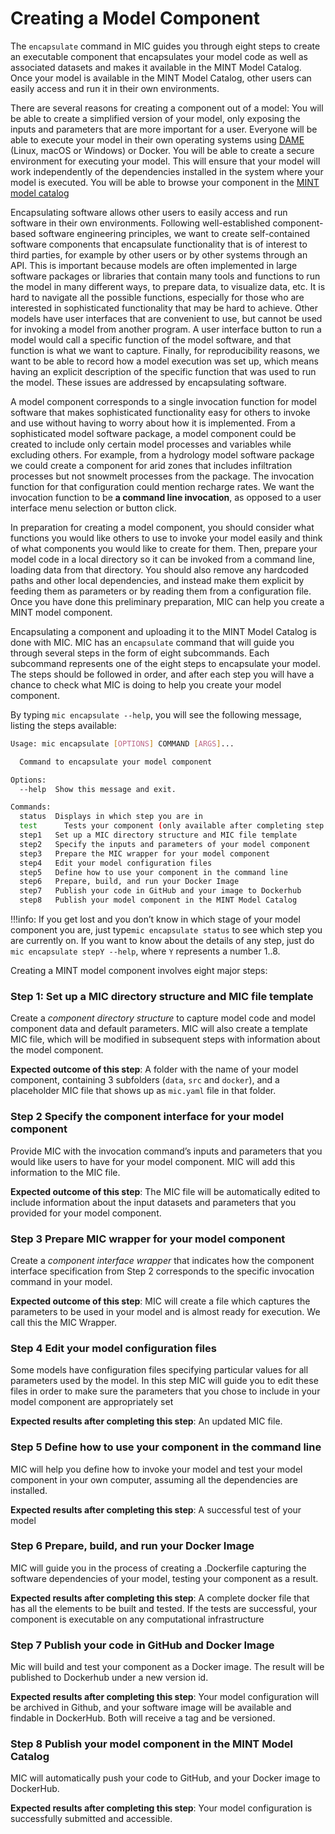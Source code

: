 # Creating a Model Component

The `encapsulate` command  in MIC guides you through eight steps to create an executable component that encapsulates your model code as well as associated datasets and makes it available in the MINT Model Catalog. Once your model is available in the MINT Model Catalog, other users can easily access and run it in their own environments.

There are several reasons for creating a component out of a model:
You will be able to create a simplified version of your model, only exposing the inputs and parameters that are more important for a user.
Everyone will be able to execute your model in their own operating systems using [DAME](dame-cli.readthedocs.io/) (Linux, macOS or Windows) or Docker.
You will be able to create a secure environment for executing your model. This will ensure that your model will work independently of the dependencies installed in the system where your model is executed.
You will be able to browse your component in the [MINT model catalog](https://models.mint.isi.edu/)

Encapsulating software allows other users to easily access and run software in their own environments.  Following well-established component-based software engineering principles, we want to create self-contained software components that encapsulate functionality that is of interest to third parties, for example by other users or by other systems through an API.  This is important because models are often implemented in large software packages or libraries that contain many tools and functions to run the model in many different ways, to prepare data, to visualize data, etc.  It is hard to navigate all the possible functions, especially for those who are interested in sophisticated functionality that may be hard to achieve.  Other models have user interfaces that are convenient to use, but cannot be used for invoking a model from another program.  A user interface button to run a model would call a specific function of the model software, and that function is what we want to capture.  Finally, for reproducibility reasons, we want to be able to record how a model execution was set up, which means having an explicit description of the specific function that was used to run the model.  These issues are addressed by encapsulating software.

A model component corresponds to a single invocation function for model software that makes sophisticated functionality easy for others to invoke and use without having to worry about how it is implemented.  From a sophisticated model software package, a model component could be created to include only certain model processes and variables while excluding others. For example, from a hydrology model software package we could create a component for arid zones that includes infiltration processes but not snowmelt processes from the package.  The invocation function for that configuration could mention recharge rates.   We want the invocation function to be **a command line invocation**, as opposed to a user interface menu selection or button click.  

In preparation for creating a model component, you should consider what functions you would like others to use to invoke your model easily and think of what components you would like to create for them. Then, prepare your model code in a local directory so it can be invoked from a command line, loading data from that directory.  You should also remove any hardcoded paths and other local dependencies, and instead make them explicit by feeding them as parameters or by reading them from a configuration file.  Once you have done this preliminary preparation, MIC can help you create a MINT model component.

Encapsulating a component and uploading it to the MINT Model Catalog is done with MIC.   MIC has an `encapsulate` command that will guide you through several steps in the form of  eight subcommands. Each subcommand represents one of the eight steps to encapsulate your model. The steps should be followed in order, and after each step you will have a chance to check what MIC is doing to help you create your model component.

By typing `mic encapsulate --help`, you will see the following message, listing the steps available:

```bash
Usage: mic encapsulate [OPTIONS] COMMAND [ARGS]...

  Command to encapsulate your model component

Options:
  --help  Show this message and exit.

Commands:
  status  Displays in which step you are in
  test      Tests your component (only available after completing step 5)
  step1   Set up a MIC directory structure and MIC file template
  step2   Specify the inputs and parameters of your model component
  step3   Prepare the MIC wrapper for your model component
  step4   Edit your model configuration files 
  step5   Define how to use your component in the command line
  step6   Prepare, build, and run your Docker Image
  step7   Publish your code in GitHub and your image to Dockerhub
  step8   Publish your model component in the MINT Model Catalog
```

!!!info:
    If you get lost and you don’t know in which stage of your model component you are,  just type`mic encapsulate status` to see which step you are currently on. If you want to know about the details of any step, just do `mic encapsulate stepY --help`, where `Y` represents a number 1..8.

Creating a MINT model component involves eight major steps:

### Step 1: Set up a MIC directory structure and MIC file template


Create a *component directory structure* to capture model code and model component data and default parameters. MIC will also create a template MIC file, which will be modified in subsequent steps with information about the model component.

**Expected outcome of this step**: A folder with the name of your model component, containing 3 subfolders (`data`, `src` and `docker`), and a placeholder MIC file that shows up as `mic.yaml` file in that folder.

### Step 2  Specify the component interface for your model component 
Provide MIC with the invocation command’s inputs and parameters that you would like users to have for your model component.  MIC will add this information to the MIC file.

**Expected outcome of this step**: The MIC file will be automatically edited to include information about the input datasets and parameters that you provided for your model component.

### Step 3   Prepare MIC wrapper for your model component
Create a *component interface wrapper* that indicates how the component interface specification from Step 2 corresponds to the specific invocation command in your model.

**Expected outcome of this step**: MIC will create a file which captures the parameters to be used in your model and is almost ready for execution. We call this the MIC Wrapper.

### Step 4   Edit your model configuration files
Some models have configuration files specifying particular values for all parameters used by the model. In this step MIC will guide you to edit these files in order to make sure the parameters that you chose to include in your model component are appropriately set

**Expected results after completing this step**: An updated MIC file.

### Step 5   Define how to use your component in the command line
MIC will help you define how to invoke your model and test your model component in your own computer, assuming all the dependencies are installed. 

**Expected results after completing this step**: A successful test of your model

### Step 6  Prepare, build, and run your Docker Image
MIC will guide you in the process of creating a .Dockerfile capturing the software  dependencies of your model, testing your component as a result.

**Expected results after completing this step**: A complete docker file that has all the elements to be built and tested. If the tests are successful, your component is executable on any computational infrastructure

### Step 7   Publish your code in GitHub and Docker Image
Mic will build and test your component as a Docker image. The result will be published to Dockerhub under a new version id. 

**Expected results after completing this step**: Your model configuration will be archived in Github, and your software image will be available and findable in DockerHub. Both will receive a tag and be versioned.

### Step 8   Publish your model component in the MINT Model Catalog
MIC will automatically push your code to GitHub, and your Docker image to DockerHub. 

**Expected results after completing this step**: Your model configuration is successfully submitted and accessible.
